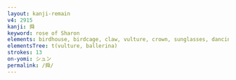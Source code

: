 ```yaml
---
layout: kanji-remain
v4: 2915
kanji: 舜
keyword: rose of Sharon
elements: birdhouse, birdcage, claw, vulture, crown, sunglasses, dancing legs, ballerina, evening, cow
elementsTree: t(vulture, ballerina)
strokes: 13
on-yomi: シュン
permalink: /舜/
---
```







